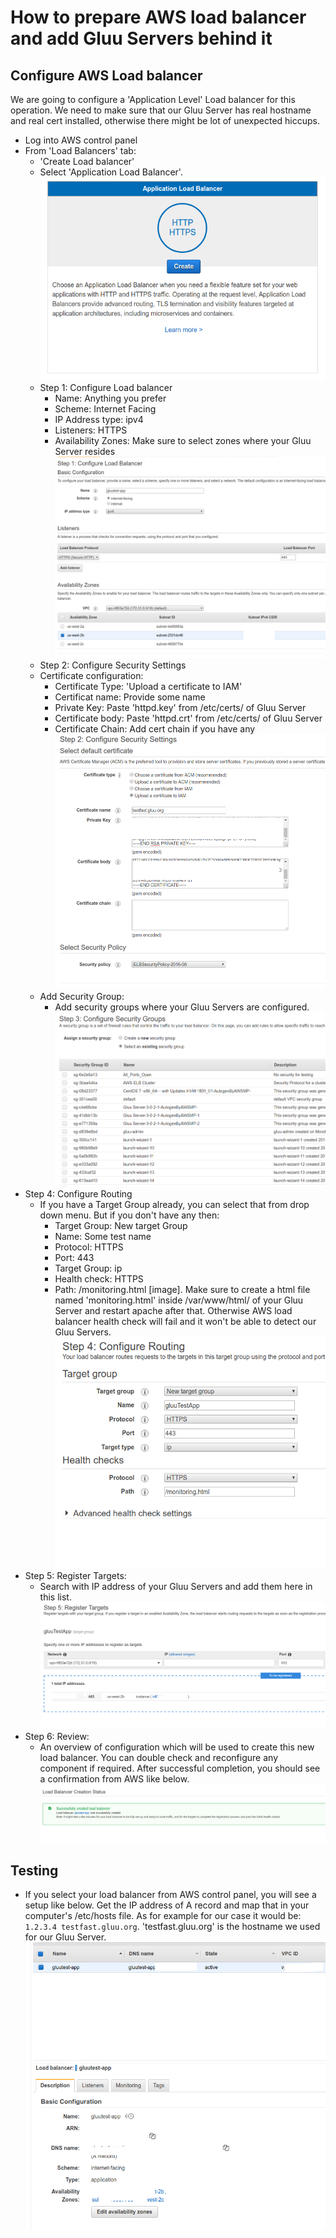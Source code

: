 # How to prepare AWS load balancer and add Gluu Servers behind it

## Configure AWS Load balancer

We are going to configure a 'Application Level' Load balancer for this operation. We need to make sure that our Gluu Server has real hostname and real cert installed, otherwise there might be lot of unexpected hiccups. 

 - Log into AWS control panel
 - From 'Load Balancers' tab: 
   - 'Create Load balancer' 
   - Select 'Application Load Balancer'. 
   ![Application Load Balancer](../../source/img/clb_application_lb.png)
   - Step 1: Configure Load balancer
     - Name: Anything you prefer
     - Scheme: Internet Facing
     - IP Address type: ipv4
     - Listeners: HTTPS
     - Availability Zones: Make sure to select zones where your Gluu Server resides
   ![Select Zone](../../source/img/clb_configure_lb.png)
   - Step 2: Configure Security Settings
    - Certificate configuration: 
      - Certificate Type: 'Upload a certificate to IAM' 
      - Certificat name: Provide some name
      - Private Key: Paste 'httpd.key' from /etc/certs/ of Gluu Server
      - Certificate body: Paste 'httpd.crt' from /etc/certs/ of Gluu Server
      - Certificate Chain: Add cert chain if you have any
   ![Certificate](../../source/img/clb_certificate_chain.png)
    - Add Security Group: 
      - Add security groups where your Gluu Servers are configured.
   ![Security](../../source/img/clb_security_group.png)
  - Step 4: Configure Routing
    - If you have a Target Group already, you can select that from drop down menu. But if you don't have any then: 
      - Target Group: New target Group
      - Name: Some test name
      - Protocol: HTTPS
      - Port: 443
      - Target Group: ip
      - Health check: HTTPS
      - Path: /monitoring.html [image]. Make sure to create a html file named 'monitoring.html' inside /var/www/html/ of your Gluu Server and restart apache after that. Otherwise AWS load balancer health check will fail and it won't be able to detect our Gluu Servers. 
  ![Routing](../../source/img/clb_configure_routing.png)
  - Step 5: Register Targets: 
    - Search with IP address of your Gluu Servers and add them here in this list. 
  ![Register_target](../../source/img/clb_register_targets.png)
  - Step 6: Review: 
    - An overview of configuration which will be used to create this new load balancer. You can double check and reconfigure any component if required. After successful completion, you should see a confirmation from AWS like below.
  ![Confirmation](../../source/img/clb-confirmation.png)

## Testing

 - If you select your load balancer from AWS control panel, you will see a setup like below. Get the IP address of A record and map that in your computer's /etc/hosts file. As for example for our case it would be: `1.2.3.4 testfast.gluu.org`. 'testfast.gluu.org' is the hostname we used for our Gluu Server.
 ![Testing](../../source/img/Testing.png)

